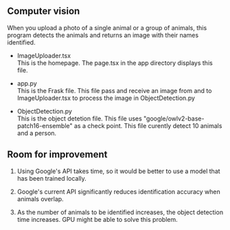 ## Computer vision

When you upload a photo of a single animal or a group of animals, this program detects the animals and returns an image with their names identified.

- ImageUploader.tsx   
This is the homepage. The page.tsx in the app directory displays this file.

- app.py  
This is the Frask file. This file pass and receive an image from and to ImageUploader.tsx to process the image in ObjectDetection.py

- ObjectDetection.py  
This is the object detetion file. This file uses "google/owlv2-base-patch16-ensemble" as a check point. This file curently detect 10 animals and a person.


## Room for improvement

1. Using Google's API takes time, so it would be better to use a model that has been trained locally.

2. Google's current API significantly reduces identification accuracy when animals overlap.

3. As the number of animals to be identified increases, the object detection time increases. GPU might be able to solve this problem.